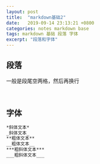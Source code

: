 ```yaml
---
layout: post
title:  "markdown基础2"
date:   2019-09-14 23:13:21 +0800
categories: notes markdown base
tags: markdown 基础 段落 字体
excerpt: "段落和字体"
---
```


## 段落

一般是段尾空两格，然后再换行

&emsp;

## 字体

```markdown
*斜体文本*
_斜体文本_
**粗体文本**
__粗体文本__
***粗斜体文本***
___粗斜体文本___
```
